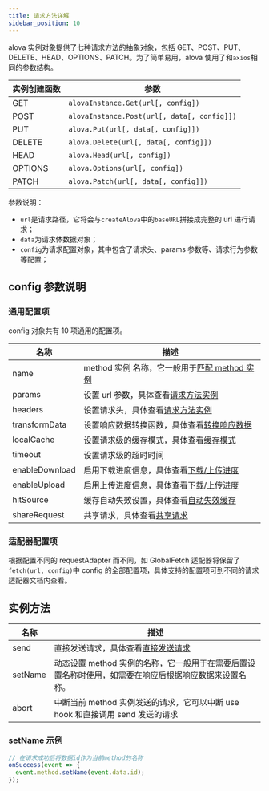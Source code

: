 ```yaml
---
title: 请求方法详解
sidebar_position: 10
---
```


alova 实例对象提供了七种请求方法的抽象对象，包括 GET、POST、PUT、DELETE、HEAD、OPTIONS、PATCH。为了简单易用，alova 使用了和`axios`相同的参数结构。

| 实例创建函数 | 参数                                        |
| ------------ | ------------------------------------------- |
| GET          | `alovaInstance.Get(url[, config])`          |
| POST         | `alovaInstance.Post(url[, data[, config]])` |
| PUT          | `alova.Put(url[, data[, config]])`          |
| DELETE       | `alova.Delete(url[, data[, config]])`       |
| HEAD         | `alova.Head(url[, config])`                 |
| OPTIONS      | `alova.Options(url[, config])`              |
| PATCH        | `alova.Patch(url[, data[, config]])`        |

参数说明：

- `url`是请求路径，它将会与`createAlova`中的`baseURL`拼接成完整的 url 进行请求；
- `data`为请求体数据对象；
- `config`为请求配置对象，其中包含了请求头、params 参数等、请求行为参数等配置；

## config 参数说明

### 通用配置项

config 对象共有 10 项通用的配置项。

| 名称           | 描述                                                                               |
| -------------- | ---------------------------------------------------------------------------------- |
| name           | method 实例 名称，它一般用于[匹配 method 实例](/next-step/method-instance-matcher) |
| params         | 设置 url 参数，具体查看[请求方法实例](/learning/method-instance)                   |
| headers        | 设置请求头，具体查看[请求方法实例](/learning/method-instance)                      |
| transformData  | 设置响应数据转换函数，具体查看[转换响应数据](/learning/transform-response-data)    |
| localCache     | 设置请求级的缓存模式，具体查看[缓存模式](/learning/response-cache)                 |
| timeout        | 设置请求级的超时时间                                                               |
| enableDownload | 启用下载进度信息，具体查看[下载/上传进度](/next-step/download-upload-progress)     |
| enableUpload   | 启用上传进度信息，具体查看[下载/上传进度](/next-step/download-upload-progress)     |
| hitSource      | 缓存自动失效设置，具体查看[自动失效缓存](/next-step/auto-invalidate-cache)         |
| shareRequest   | 共享请求，具体查看[共享请求](/next-step/share-request)                             |

### 适配器配置项

根据配置不同的 requestAdapter 而不同，如 GlobalFetch 适配器将保留了`fetch(url, config)`中 config 的全部配置项，具体支持的配置项可到不同的请求适配器文档内查看。

## 实例方法

| 名称    | 描述                                                                                                   |
| ------- | ------------------------------------------------------------------------------------------------------ |
| send    | 直接发送请求，具体查看[直接发送请求](/next-step/send-request-directly)                                 |
| setName | 动态设置 method 实例的名称，它一般用于在需要后置设置名称时使用，如需要在响应后根据响应数据来设置名称。 |
| abort   | 中断当前 method 实例发送的请求，它可以中断 use hook 和直接调用 send 发送的请求                         |

### setName 示例

```javascript
// 在请求成功后将数据id作为当前method的名称
onSuccess(event => {
  event.method.setName(event.data.id);
});
```
